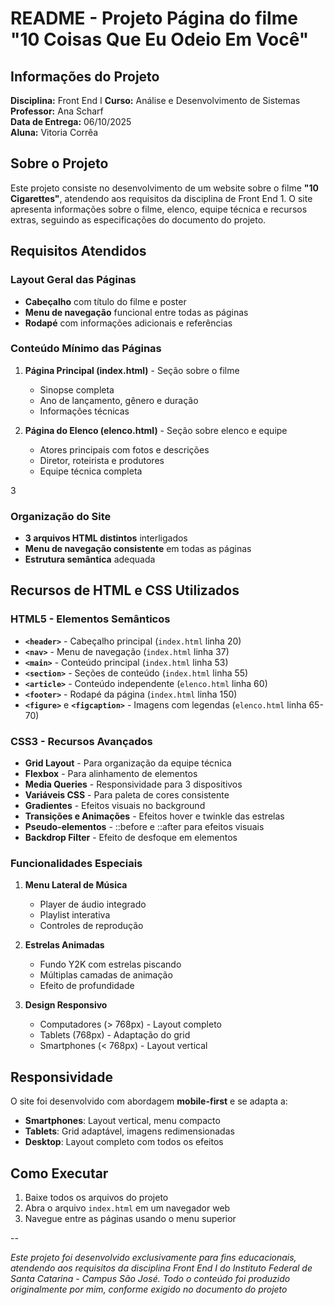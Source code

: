 # README - Projeto Página do filme "10 Coisas Que Eu Odeio Em Você"

##  Informações do Projeto
**Disciplina:** Front End I 
**Curso:** Análise e Desenvolvimento de Sistemas  
**Professor:** Ana Scharf  
**Data de Entrega:** 06/10/2025  
**Aluna:** Vitoria Corrêa

## Sobre o Projeto
Este projeto consiste no desenvolvimento de um website sobre o filme **"10 Cigarettes"**, atendendo aos requisitos da disciplina de Front End 1. O site apresenta informações sobre o filme, elenco, equipe técnica e recursos extras, seguindo as especificações do documento do projeto.

## Requisitos Atendidos

### Layout Geral das Páginas
- **Cabeçalho** com título do filme e poster 
- **Menu de navegação** funcional entre todas as páginas 
- **Rodapé** com informações adicionais e referências 

###  Conteúdo Mínimo das Páginas
1. **Página Principal (index.html)** - Seção sobre o filme
   - Sinopse completa
   - Ano de lançamento, gênero e duração
   - Informações técnicas

2. **Página do Elenco (elenco.html)** - Seção sobre elenco e equipe
   - Atores principais com fotos e descrições
   - Diretor, roteirista e produtores
   - Equipe técnica completa

3
### Organização do Site
- **3 arquivos HTML distintos** interligados
- **Menu de navegação consistente** em todas as páginas
- **Estrutura semântica** adequada

##  Recursos de HTML e CSS Utilizados

### HTML5 - Elementos Semânticos
- **`<header>`** - Cabeçalho principal (`index.html` linha 20)
- **`<nav>`** - Menu de navegação (`index.html` linha 37)
- **`<main>`** - Conteúdo principal (`index.html` linha 53)
- **`<section>`** - Seções de conteúdo (`index.html` linha 55)
- **`<article>`** - Conteúdo independente (`elenco.html` linha 60)
- **`<footer>`** - Rodapé da página (`index.html` linha 150)
- **`<figure>`** e **`<figcaption>`** - Imagens com legendas (`elenco.html` linha 65-70)

### CSS3 - Recursos Avançados
- **Grid Layout** - Para organização da equipe técnica 
- **Flexbox** - Para alinhamento de elementos 
- **Media Queries** - Responsividade para 3 dispositivos 
- **Variáveis CSS** - Para paleta de cores consistente 
- **Gradientes** - Efeitos visuais no background 
- **Transições e Animações** - Efeitos hover e twinkle das estrelas 
- **Pseudo-elementos** - ::before e ::after para efeitos visuais 
- **Backdrop Filter** - Efeito de desfoque em elementos 

###  Funcionalidades Especiais
1. **Menu Lateral de Música** 
   - Player de áudio integrado
   - Playlist interativa
   - Controles de reprodução

2. **Estrelas Animadas** 
   - Fundo Y2K com estrelas piscando
   - Múltiplas camadas de animação
   - Efeito de profundidade

3. **Design Responsivo**
   - Computadores (> 768px) - Layout completo
   - Tablets (768px) - Adaptação do grid
   - Smartphones (< 768px) - Layout vertical

## Responsividade

O site foi desenvolvido com abordagem **mobile-first** e se adapta a:

- **Smartphones**: Layout vertical, menu compacto
- **Tablets**: Grid adaptável, imagens redimensionadas
- **Desktop**: Layout completo com todos os efeitos

## Como Executar
1. Baixe todos os arquivos do projeto
2. Abra o arquivo `index.html` em um navegador web
3. Navegue entre as páginas usando o menu superior


--

*Este projeto foi desenvolvido exclusivamente para fins educacionais, atendendo aos requisitos da disciplina Front End I do Instituto Federal de Santa Catarina - Campus São José. Todo o conteúdo foi produzido originalmente por mim, conforme exigido no documento do projeto*